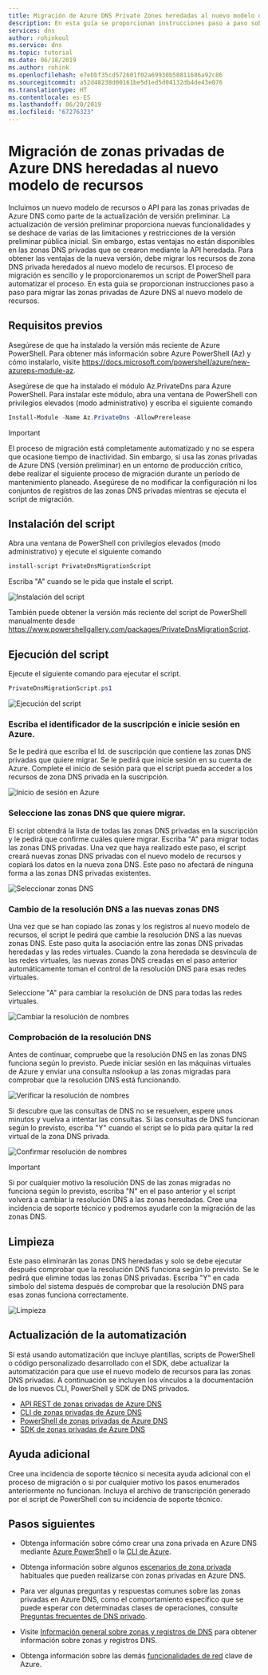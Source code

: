 ```yaml
---
title: Migración de Azure DNS Private Zones heredadas al nuevo modelo de recursos
description: En esta guía se proporcionan instrucciones paso a paso sobre cómo migrar zonas DNS privadas heredadas al modelo de recursos más reciente
services: dns
author: rohinkoul
ms.service: dns
ms.topic: tutorial
ms.date: 06/18/2019
ms.author: rohink
ms.openlocfilehash: e7ebbf35cd572601f02a69930b58811686a92c86
ms.sourcegitcommit: a52d48238d00161be5d1ed5d04132db4de43e076
ms.translationtype: HT
ms.contentlocale: es-ES
ms.lasthandoff: 06/20/2019
ms.locfileid: "67276323"
---
```

# <a name="migrating-legacy-azure-dns-private-zones-to-new-resource-model"></a>Migración de zonas privadas de Azure DNS heredadas al nuevo modelo de recursos

Incluimos un nuevo modelo de recursos o API para las zonas privadas de Azure DNS como parte de la actualización de versión preliminar. La actualización de versión preliminar proporciona nuevas funcionalidades y se deshace de varias de las limitaciones y restricciones de la versión preliminar pública inicial. Sin embargo, estas ventajas no están disponibles en las zonas DNS privadas que se crearon mediante la API heredada. Para obtener las ventajas de la nueva versión, debe migrar los recursos de zona DNS privada heredados al nuevo modelo de recursos. El proceso de migración es sencillo y le proporcionaremos un script de PowerShell para automatizar el proceso. En esta guía se proporcionan instrucciones paso a paso para migrar las zonas privadas de Azure DNS al nuevo modelo de recursos.

## <a name="prerequisites"></a>Requisitos previos

Asegúrese de que ha instalado la versión más reciente de Azure PowerShell. Para obtener más información sobre Azure PowerShell (Az) y cómo instalarlo, visite https://docs.microsoft.com/powershell/azure/new-azureps-module-az.

Asegúrese de que ha instalado el módulo Az.PrivateDns para Azure PowerShell. Para instalar este módulo, abra una ventana de PowerShell con privilegios elevados (modo administrativo) y escriba el siguiente comando

```powershell
Install-Module -Name Az.PrivateDns -AllowPrerelease
```

>[!IMPORTANT]
>El proceso de migración está completamente automatizado y no se espera que ocasione tiempo de inactividad. Sin embargo, si usa las zonas privadas de Azure DNS (versión preliminar) en un entorno de producción crítico, debe realizar el siguiente proceso de migración durante un período de mantenimiento planeado. Asegúrese de no modificar la configuración ni los conjuntos de registros de las zonas DNS privadas mientras se ejecuta el script de migración.

## <a name="installing-the-script"></a>Instalación del script

Abra una ventana de PowerShell con privilegios elevados (modo administrativo) y ejecute el siguiente comando

```powershell
install-script PrivateDnsMigrationScript
```

Escriba "A" cuando se le pida que instale el script.

![Instalación del script](./media/private-dns-migration-guide/install-migration-script.png)

También puede obtener la versión más reciente del script de PowerShell manualmente desde https://www.powershellgallery.com/packages/PrivateDnsMigrationScript.

## <a name="running-the-script"></a>Ejecución del script

Ejecute el siguiente comando para ejecutar el script.

```powershell
PrivateDnsMigrationScript.ps1
```

![Ejecución del script](./media/private-dns-migration-guide/running-migration-script.png)

### <a name="enter-the-subscription-id-and-sign-in-to-azure"></a>Escriba el identificador de la suscripción e inicie sesión en Azure.

Se le pedirá que escriba el Id. de suscripción que contiene las zonas DNS privadas que quiere migrar. Se le pedirá que inicie sesión en su cuenta de Azure. Complete el inicio de sesión para que el script pueda acceder a los recursos de zona DNS privada en la suscripción.

![Inicio de sesión en Azure](./media/private-dns-migration-guide/login-migration-script.png)

### <a name="select-the-dns-zones-you-want-to-migrate"></a>Seleccione las zonas DNS que quiere migrar.

El script obtendrá la lista de todas las zonas DNS privadas en la suscripción y le pedirá que confirme cuáles quiere migrar. Escriba "A" para migrar todas las zonas DNS privadas. Una vez que haya realizado este paso, el script creará nuevas zonas DNS privadas con el nuevo modelo de recursos y copiará los datos en la nueva zona DNS. Este paso no afectará de ninguna forma a las zonas DNS privadas existentes.

![Seleccionar zonas DNS](./media/private-dns-migration-guide/migratezone-migration-script.png)

### <a name="switching-dns-resolution-to-the-new-dns-zones"></a>Cambio de la resolución DNS a las nuevas zonas DNS

Una vez que se han copiado las zonas y los registros al nuevo modelo de recursos, el script le pedirá que cambie la resolución DNS a las nuevas zonas DNS. Este paso quita la asociación entre las zonas DNS privadas heredadas y las redes virtuales. Cuando la zona heredada se desvincula de las redes virtuales, las nuevas zonas DNS creadas en el paso anterior automáticamente toman el control de la resolución DNS para esas redes virtuales.

Seleccione "A" para cambiar la resolución de DNS para todas las redes virtuales.

![Cambiar la resolución de nombres](./media/private-dns-migration-guide/switchresolution-migration-script.png)

### <a name="verify-the-dns-resolution"></a>Comprobación de la resolución DNS

Antes de continuar, compruebe que la resolución DNS en las zonas DNS funciona según lo previsto. Puede iniciar sesión en las máquinas virtuales de Azure y enviar una consulta nslookup a las zonas migradas para comprobar que la resolución DNS está funcionando.

![Verificar la resolución de nombres](./media/private-dns-migration-guide/verifyresolution-migration-script.png)

Si descubre que las consultas de DNS no se resuelven, espere unos minutos y vuelva a intentar las consultas. Si las consultas de DNS funcionan según lo previsto, escriba "Y" cuando el script se lo pida para quitar la red virtual de la zona DNS privada.

![Confirmar resolución de nombres](./media/private-dns-migration-guide/confirmresolution-migration-script.png)

>[!IMPORTANT]
>Si por cualquier motivo la resolución DNS de las zonas migradas no funciona según lo previsto, escriba "N" en el paso anterior y el script volverá a cambiar la resolución DNS a las zonas heredadas. Cree una incidencia de soporte técnico y podremos ayudarle con la migración de las zonas DNS.

## <a name="cleanup"></a>Limpieza

Este paso eliminarán las zonas DNS heredadas y solo se debe ejecutar después comprobar que la resolución DNS funciona según lo previsto. Se le pedirá que elimine todas las zonas DNS privadas. Escriba "Y" en cada símbolo del sistema después de comprobar que la resolución DNS para esas zonas funciona correctamente.

![Limpieza](./media/private-dns-migration-guide/cleanup-migration-script.png)

## <a name="update-your-automation"></a>Actualización de la automatización

Si está usando automatización que incluye plantillas, scripts de PowerShell o código personalizado desarrollado con el SDK, debe actualizar la automatización para que use el nuevo modelo de recursos para las zonas DNS privadas. A continuación se incluyen los vínculos a la documentación de los nuevos CLI, PowerShell y SDK de DNS privados.
* [API REST de zonas privadas de Azure DNS](https://docs.microsoft.com/rest/api/dns/privatedns/privatezones)
* [CLI de zonas privadas de Azure DNS](https://docs.microsoft.com/cli/azure/ext/privatedns/network/private-dns?view=azure-cli-latest)
* [PowerShell de zonas privadas de Azure DNS](https://docs.microsoft.com/powershell/module/az.privatedns/?view=azps-2.3.2)
* [SDK de zonas privadas de Azure DNS](https://docs.microsoft.com/dotnet/api/overview/azure/privatedns/management?view=azure-dotnet-preview)

## <a name="need-further-help"></a>Ayuda adicional

Cree una incidencia de soporte técnico si necesita ayuda adicional con el proceso de migración o si por cualquier motivo los pasos enumerados anteriormente no funcionan. Incluya el archivo de transcripción generado por el script de PowerShell con su incidencia de soporte técnico.

## <a name="next-steps"></a>Pasos siguientes

* Obtenga información sobre cómo crear una zona privada en Azure DNS mediante [Azure PowerShell](./private-dns-getstarted-powershell.md) o la [CLI de Azure](./private-dns-getstarted-cli.md).

* Obtenga información sobre algunos [escenarios de zona privada](./private-dns-scenarios.md) habituales que pueden realizarse con zonas privadas en Azure DNS.

* Para ver algunas preguntas y respuestas comunes sobre las zonas privadas en Azure DNS, como el comportamiento específico que se puede esperar con determinadas clases de operaciones, consulte [Preguntas frecuentes de DNS privado](./dns-faq-private.md).

* Visite [Información general sobre zonas y registros de DNS](dns-zones-records.md) para obtener información sobre zonas y registros DNS.

* Obtenga información sobre las demás [funcionalidades de red](../networking/networking-overview.md) clave de Azure.
